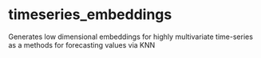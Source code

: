 # timeseries_embeddings
Generates low dimensional embeddings for highly multivariate time-series as a methods for forecasting values via KNN
